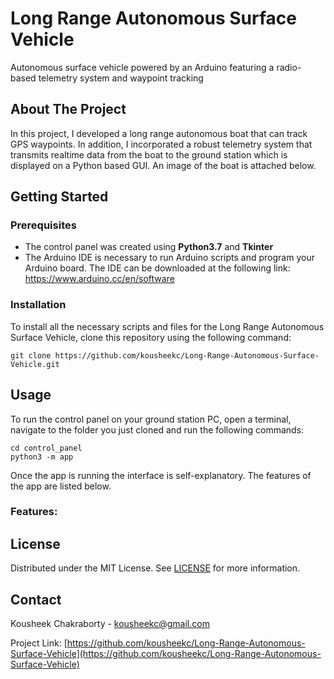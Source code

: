 # Long Range Autonomous Surface Vehicle
Autonomous surface vehicle powered by an Arduino featuring a radio-based telemetry system and waypoint tracking

## About The Project 
In this project, I developed a long range autonomous boat that can track GPS waypoints. In addition, I incorporated a robust telemetry system that transmits realtime data from the boat to the ground station which is displayed on a Python based GUI. An image of the boat is attached below.  

## Getting Started
### Prerequisites
* The control panel was created using **Python3.7** and **Tkinter**
* The Arduino IDE is necessary to run Arduino scripts and program your Arduino board. The IDE can be downloaded at the following link: https://www.arduino.cc/en/software

### Installation
To install all the necessary scripts and files for the Long Range Autonomous Surface Vehicle, clone this repository using the following command:
```
git clone https://github.com/kousheekc/Long-Range-Autonomous-Surface-Vehicle.git
```

## Usage
To run the control panel on your ground station PC, open a terminal, navigate to the folder you just cloned and run the following commands:
```
cd control_panel
python3 -m app
```
Once the app is running the interface is self-explanatory. The features of the app are listed below.

### Features:


## License
Distributed under the MIT License. See [LICENSE](LICENSE) for more information.

## Contact
Kousheek Chakraborty - kousheekc@gmail.com

Project Link: [https://github.com/kousheekc/Long-Range-Autonomous-Surface-Vehicle](https://github.com/kousheekc/Long-Range-Autonomous-Surface-Vehicle)
